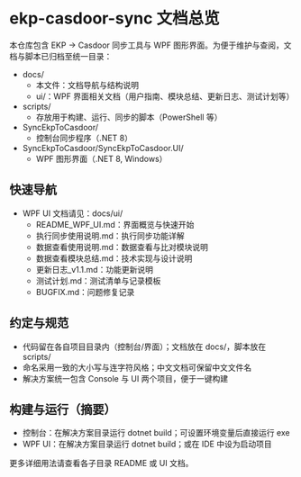 # ekp-casdoor-sync 文档总览

本仓库包含 EKP → Casdoor 同步工具与 WPF 图形界面。为便于维护与查阅，文档与脚本已归档至统一目录：

- docs/
  - 本文件：文档导航与结构说明
  - ui/：WPF 界面相关文档（用户指南、模块总结、更新日志、测试计划等）
- scripts/
  - 存放用于构建、运行、同步的脚本（PowerShell 等）
- SyncEkpToCasdoor/
  - 控制台同步程序（.NET 8）
- SyncEkpToCasdoor/SyncEkpToCasdoor.UI/
  - WPF 图形界面（.NET 8, Windows）

## 快速导航

- WPF UI 文档请见：docs/ui/
  - README_WPF_UI.md：界面概览与快速开始
  - 执行同步使用说明.md：执行同步功能详解
  - 数据查看使用说明.md：数据查看与比对模块说明
  - 数据查看模块总结.md：技术实现与设计说明
  - 更新日志_v1.1.md：功能更新说明
  - 测试计划.md：测试清单与记录模板
  - BUGFIX.md：问题修复记录

## 约定与规范

- 代码留在各自项目目录内（控制台/界面）；文档放在 docs/，脚本放在 scripts/
- 命名采用一致的大小写与连字符风格；中文文档可保留中文文件名
- 解决方案统一包含 Console 与 UI 两个项目，便于一键构建

## 构建与运行（摘要）

- 控制台：在解决方案目录运行 dotnet build；可设置环境变量后直接运行 exe
- WPF UI：在解决方案目录运行 dotnet build；或在 IDE 中设为启动项目

更多详细用法请查看各子目录 README 或 UI 文档。
